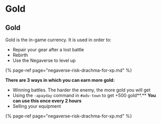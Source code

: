 # Gold

## Gold

Gold is the in-game currency. It is used in order to:

* Repair your gear after a lost battle
* Rebirth
* Use the Negaverse to level up

{% page-ref page="negaverse-risk-drachma-for-xp.md" %}

**There are 3 ways in which you can earn more gold:**

* Winning battles. The harder the enemy, the more gold you will get
* Using the `-apayday` command in `#adv-town` to get +500 gold**.** **You can use this once every 2 hours**
* Selling your equipment

{% page-ref page="negaverse-risk-drachma-for-xp.md" %}



